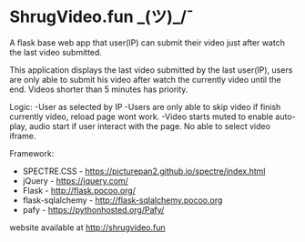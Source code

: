# ShrugVideo.fun \_(ツ)_/¯
A flask base web app that user(IP) can submit their video just after watch the last video submitted.

This application displays the last video submitted by the last user(IP), users are only able to submit his video after watch the currently video until the end.
Videos shorter than 5 minutes has priority.

Logic:
-User as selected by IP
-Users are only able to skip video if finish currently video, reload page wont work.
-Video starts muted to enable auto-play, audio start if user interact with the page. No able to select video iframe.


Framework:
- SPECTRE.CSS - https://picturepan2.github.io/spectre/index.html
- jQuery - https://jquery.com/
- Flask - http://flask.pocoo.org/
- flask-sqlalchemy - http://flask-sqlalchemy.pocoo.org
- pafy - https://pythonhosted.org/Pafy/

website available at http://shrugvideo.fun
